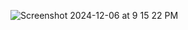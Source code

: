 ![Screenshot 2024-12-06 at 9 15 22 PM](https://github.com/user-attachments/assets/2bb53a34-9f03-4f6e-96fd-1c821c195252)

